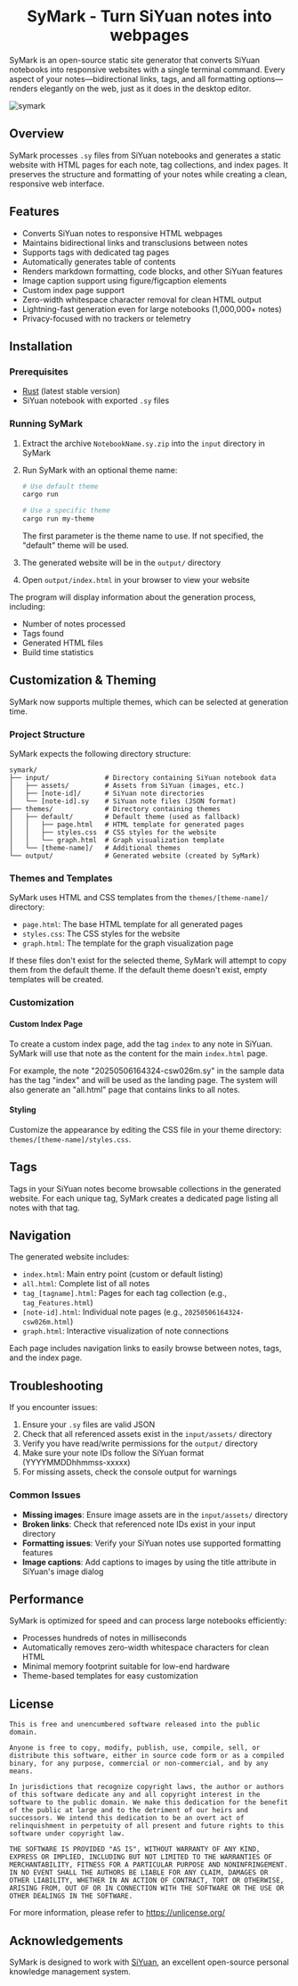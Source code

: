 <h1 align="center">SyMark - Turn SiYuan notes into webpages</h1>
SyMark is an open-source static site generator that converts SiYuan notebooks into responsive websites with a single terminal command. Every aspect of your notes—bidirectional links, tags, and all formatting options—renders elegantly on the web, just as it does in the desktop editor.

![symark](https://github.com/user-attachments/assets/5e5eedc5-412e-4635-a768-64d46e86b75e)

## Overview

SyMark processes `.sy` files from SiYuan notebooks and generates a static website with HTML pages for each note, tag collections, and index pages. It preserves the structure and formatting of your notes while creating a clean, responsive web interface.

## Features

- Converts SiYuan notes to responsive HTML webpages
- Maintains bidirectional links and transclusions between notes
- Supports tags with dedicated tag pages
- Automatically generates table of contents
- Renders markdown formatting, code blocks, and other SiYuan features
- Image caption support using figure/figcaption elements
- Custom index page support
- Zero-width whitespace character removal for clean HTML output
- Lightning-fast generation even for large notebooks (1,000,000+ notes)
- Privacy-focused with no trackers or telemetry

## Installation

### Prerequisites

- [Rust](https://www.rust-lang.org/tools/install) (latest stable version)
- SiYuan notebook with exported `.sy` files

### Running SyMark

1. Extract the archive `NotebookName.sy.zip` into the `input` directory in SyMark
2. Run SyMark with an optional theme name:
   ```sh
   # Use default theme
   cargo run
   
   # Use a specific theme
   cargo run my-theme
   ```

   The first parameter is the theme name to use. If not specified, the "default" theme will be used.

3. The generated website will be in the `output/` directory
4. Open `output/index.html` in your browser to view your website

The program will display information about the generation process, including:
- Number of notes processed
- Tags found
- Generated HTML files
- Build time statistics

## Customization & Theming

SyMark now supports multiple themes, which can be selected at generation time.

### Project Structure

SyMark expects the following directory structure:

```
symark/
├── input/              # Directory containing SiYuan notebook data
│   ├── assets/         # Assets from SiYuan (images, etc.)
│   ├── [note-id]/      # SiYuan note directories
│   └── [note-id].sy    # SiYuan note files (JSON format)
├── themes/             # Directory containing themes
│   ├── default/        # Default theme (used as fallback)
│   │   ├── page.html   # HTML template for generated pages
│   │   ├── styles.css  # CSS styles for the website
│   │   └── graph.html  # Graph visualization template
│   └── [theme-name]/   # Additional themes
└── output/             # Generated website (created by SyMark)
```

### Themes and Templates

SyMark uses HTML and CSS templates from the `themes/[theme-name]/` directory:

- `page.html`: The base HTML template for all generated pages
- `styles.css`: The CSS styles for the website
- `graph.html`: The template for the graph visualization page

If these files don't exist for the selected theme, SyMark will attempt to copy them from the default theme. If the default theme doesn't exist, empty templates will be created.

### Customization

#### Custom Index Page

To create a custom index page, add the tag `index` to any note in SiYuan. SyMark will use that note as the content for the main `index.html` page.

For example, the note "20250506164324-csw026m.sy" in the sample data has the tag "index" and will be used as the landing page. The system will also generate an "all.html" page that contains links to all notes.

#### Styling

Customize the appearance by editing the CSS file in your theme directory: `themes/[theme-name]/styles.css`.

## Tags

Tags in your SiYuan notes become browsable collections in the generated website. For each unique tag, SyMark creates a dedicated page listing all notes with that tag.

## Navigation

The generated website includes:

- `index.html`: Main entry point (custom or default listing)
- `all.html`: Complete list of all notes
- `tag_[tagname].html`: Pages for each tag collection (e.g., `tag_Features.html`)
- `[note-id].html`: Individual note pages (e.g., `20250506164324-csw026m.html`)
- `graph.html`: Interactive visualization of note connections

Each page includes navigation links to easily browse between notes, tags, and the index page.

## Troubleshooting

If you encounter issues:

1. Ensure your `.sy` files are valid JSON
2. Check that all referenced assets exist in the `input/assets/` directory
3. Verify you have read/write permissions for the `output/` directory
4. Make sure your note IDs follow the SiYuan format (YYYYMMDDhhmmss-xxxxx)
5. For missing assets, check the console output for warnings

### Common Issues

- **Missing images**: Ensure image assets are in the `input/assets/` directory
- **Broken links**: Check that referenced note IDs exist in your input directory
- **Formatting issues**: Verify your SiYuan notes use supported formatting features
- **Image captions**: Add captions to images by using the title attribute in SiYuan's image dialog

## Performance

SyMark is optimized for speed and can process large notebooks efficiently:
- Processes hundreds of notes in milliseconds
- Automatically removes zero-width whitespace characters for clean HTML
- Minimal memory footprint suitable for low-end hardware
- Theme-based templates for easy customization

## License
```
This is free and unencumbered software released into the public domain.

Anyone is free to copy, modify, publish, use, compile, sell, or
distribute this software, either in source code form or as a compiled
binary, for any purpose, commercial or non-commercial, and by any
means.

In jurisdictions that recognize copyright laws, the author or authors
of this software dedicate any and all copyright interest in the
software to the public domain. We make this dedication for the benefit
of the public at large and to the detriment of our heirs and
successors. We intend this dedication to be an overt act of
relinquishment in perpetuity of all present and future rights to this
software under copyright law.

THE SOFTWARE IS PROVIDED "AS IS", WITHOUT WARRANTY OF ANY KIND,
EXPRESS OR IMPLIED, INCLUDING BUT NOT LIMITED TO THE WARRANTIES OF
MERCHANTABILITY, FITNESS FOR A PARTICULAR PURPOSE AND NONINFRINGEMENT.
IN NO EVENT SHALL THE AUTHORS BE LIABLE FOR ANY CLAIM, DAMAGES OR
OTHER LIABILITY, WHETHER IN AN ACTION OF CONTRACT, TORT OR OTHERWISE,
ARISING FROM, OUT OF OR IN CONNECTION WITH THE SOFTWARE OR THE USE OR
OTHER DEALINGS IN THE SOFTWARE.
```
For more information, please refer to <https://unlicense.org/>

## Acknowledgements

SyMark is designed to work with [SiYuan](https://github.com/siyuan-note/siyuan), an excellent open-source personal knowledge management system.

